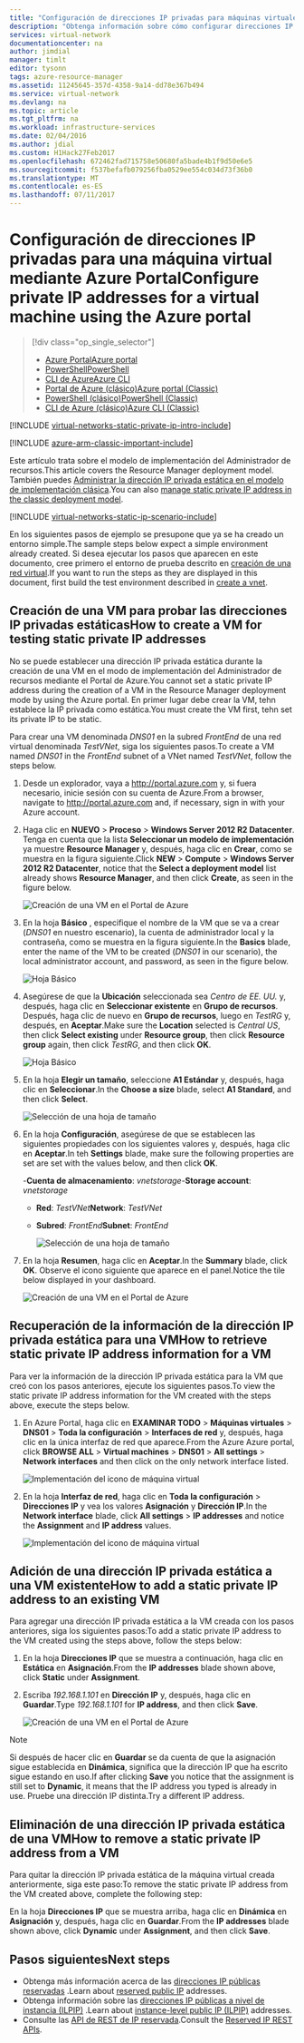 ```yaml
---
title: "Configuración de direcciones IP privadas para máquinas virtuales (Azure Portal) | Microsoft Docs"
description: "Obtenga información sobre cómo configurar direcciones IP privadas para máquinas virtuales mediante Azure Portal."
services: virtual-network
documentationcenter: na
author: jimdial
manager: timlt
editor: tysonn
tags: azure-resource-manager
ms.assetid: 11245645-357d-4358-9a14-dd78e367b494
ms.service: virtual-network
ms.devlang: na
ms.topic: article
ms.tgt_pltfrm: na
ms.workload: infrastructure-services
ms.date: 02/04/2016
ms.author: jdial
ms.custom: H1Hack27Feb2017
ms.openlocfilehash: 672462fad715758e50680fa5bade4b1f9d50e6e5
ms.sourcegitcommit: f537befafb079256fba0529ee554c034d73f36b0
ms.translationtype: MT
ms.contentlocale: es-ES
ms.lasthandoff: 07/11/2017
---
```

# <a name="configure-private-ip-addresses-for-a-virtual-machine-using-the-azure-portal"></a><span data-ttu-id="6f16f-103">Configuración de direcciones IP privadas para una máquina virtual mediante Azure Portal</span><span class="sxs-lookup"><span data-stu-id="6f16f-103">Configure private IP addresses for a virtual machine using the Azure portal</span></span>

> [!div class="op_single_selector"]
> * [<span data-ttu-id="6f16f-104">Azure Portal</span><span class="sxs-lookup"><span data-stu-id="6f16f-104">Azure portal</span></span>](virtual-networks-static-private-ip-arm-pportal.md)
> * [<span data-ttu-id="6f16f-105">PowerShell</span><span class="sxs-lookup"><span data-stu-id="6f16f-105">PowerShell</span></span>](virtual-networks-static-private-ip-arm-ps.md)
> * [<span data-ttu-id="6f16f-106">CLI de Azure</span><span class="sxs-lookup"><span data-stu-id="6f16f-106">Azure CLI</span></span>](virtual-networks-static-private-ip-arm-cli.md)
> * [<span data-ttu-id="6f16f-107">Portal de Azure (clásico)</span><span class="sxs-lookup"><span data-stu-id="6f16f-107">Azure portal (Classic)</span></span>](virtual-networks-static-private-ip-classic-pportal.md)
> * [<span data-ttu-id="6f16f-108">PowerShell (clásico)</span><span class="sxs-lookup"><span data-stu-id="6f16f-108">PowerShell (Classic)</span></span>](virtual-networks-static-private-ip-classic-ps.md)
> * [<span data-ttu-id="6f16f-109">CLI de Azure (clásico)</span><span class="sxs-lookup"><span data-stu-id="6f16f-109">Azure CLI (Classic)</span></span>](virtual-networks-static-private-ip-classic-cli.md)


[!INCLUDE [virtual-networks-static-private-ip-intro-include](../../includes/virtual-networks-static-private-ip-intro-include.md)]

[!INCLUDE [azure-arm-classic-important-include](../../includes/azure-arm-classic-important-include.md)]

<span data-ttu-id="6f16f-110">Este artículo trata sobre el modelo de implementación del Administrador de recursos.</span><span class="sxs-lookup"><span data-stu-id="6f16f-110">This article covers the Resource Manager deployment model.</span></span> <span data-ttu-id="6f16f-111">También puedes [Administrar la dirección IP privada estática en el modelo de implementación clásica](virtual-networks-static-private-ip-classic-pportal.md).</span><span class="sxs-lookup"><span data-stu-id="6f16f-111">You can also [manage static private IP address in the classic deployment model](virtual-networks-static-private-ip-classic-pportal.md).</span></span>

[!INCLUDE [virtual-networks-static-ip-scenario-include](../../includes/virtual-networks-static-ip-scenario-include.md)]

<span data-ttu-id="6f16f-112">En los siguientes pasos de ejemplo se presupone que ya se ha creado un entorno simple.</span><span class="sxs-lookup"><span data-stu-id="6f16f-112">The sample steps below expect a simple environment already created.</span></span> <span data-ttu-id="6f16f-113">Si desea ejecutar los pasos que aparecen en este documento, cree primero el entorno de prueba descrito en [creación de una red virtual](virtual-networks-create-vnet-arm-pportal.md).</span><span class="sxs-lookup"><span data-stu-id="6f16f-113">If you want to run the steps as they are displayed in this document, first build the test environment described in [create a vnet](virtual-networks-create-vnet-arm-pportal.md).</span></span>

## <a name="how-to-create-a-vm-for-testing-static-private-ip-addresses"></a><span data-ttu-id="6f16f-114">Creación de una VM para probar las direcciones IP privadas estáticas</span><span class="sxs-lookup"><span data-stu-id="6f16f-114">How to create a VM for testing static private IP addresses</span></span>
<span data-ttu-id="6f16f-115">No se puede establecer una dirección IP privada estática durante la creación de una VM en el modo de implementación del Administrador de recursos mediante el Portal de Azure.</span><span class="sxs-lookup"><span data-stu-id="6f16f-115">You cannot set a static private IP address during the creation of a VM in the Resource Manager deployment mode by using the Azure portal.</span></span> <span data-ttu-id="6f16f-116">En primer lugar debe crear la VM, tehn establece la IP privada como estática.</span><span class="sxs-lookup"><span data-stu-id="6f16f-116">You must create the VM first, tehn set its private IP to be static.</span></span>

<span data-ttu-id="6f16f-117">Para crear una VM denominada *DNS01* en la subred *FrontEnd* de una red virtual denominada *TestVNet*, siga los siguientes pasos.</span><span class="sxs-lookup"><span data-stu-id="6f16f-117">To create a VM named *DNS01* in the *FrontEnd* subnet of a VNet named *TestVNet*, follow the steps below.</span></span>

1. <span data-ttu-id="6f16f-118">Desde un explorador, vaya a http://portal.azure.com y, si fuera necesario, inicie sesión con su cuenta de Azure.</span><span class="sxs-lookup"><span data-stu-id="6f16f-118">From a browser, navigate to http://portal.azure.com and, if necessary, sign in with your Azure account.</span></span>
2. <span data-ttu-id="6f16f-119">Haga clic en **NUEVO** > **Proceso** > **Windows Server 2012 R2 Datacenter**. Tenga en cuenta que la lista **Seleccionar un modelo de implementación** ya muestre **Resource Manager** y, después, haga clic en **Crear**, como se muestra en la figura siguiente.</span><span class="sxs-lookup"><span data-stu-id="6f16f-119">Click **NEW** > **Compute** > **Windows Server 2012 R2 Datacenter**, notice that the **Select a deployment model** list already shows **Resource Manager**, and then click **Create**, as seen in the figure below.</span></span>
   
    ![Creación de una VM en el Portal de Azure](./media/virtual-networks-static-ip-arm-pportal/figure01.png)
3. <span data-ttu-id="6f16f-121">En la hoja **Básico** , especifique el nombre de la VM que se va a crear (*DNS01* en nuestro escenario), la cuenta de administrador local y la contraseña, como se muestra en la figura siguiente.</span><span class="sxs-lookup"><span data-stu-id="6f16f-121">In the **Basics** blade, enter the name of the VM to be created (*DNS01* in our scenario), the local administrator account, and password, as seen in the figure below.</span></span>
   
    ![Hoja Básico](./media/virtual-networks-static-ip-arm-pportal/figure02.png)
4. <span data-ttu-id="6f16f-123">Asegúrese de que la **Ubicación** seleccionada sea *Centro de EE. UU.* y, después, haga clic en **Seleccionar existente** en **Grupo de recursos**. Después, haga clic de nuevo en **Grupo de recursos**, luego en *TestRG* y, después, en **Aceptar**.</span><span class="sxs-lookup"><span data-stu-id="6f16f-123">Make sure the **Location** selected is *Central US*, then click **Select existing** under **Resource group**, then click **Resource group** again, then click *TestRG*, and then click **OK**.</span></span>
   
    ![Hoja Básico](./media/virtual-networks-static-ip-arm-pportal/figure03.png)
5. <span data-ttu-id="6f16f-125">En la hoja **Elegir un tamaño**, seleccione **A1 Estándar** y, después, haga clic en **Seleccionar**.</span><span class="sxs-lookup"><span data-stu-id="6f16f-125">In the **Choose a size** blade, select **A1 Standard**, and then click **Select**.</span></span>
   
    ![Selección de una hoja de tamaño](./media/virtual-networks-static-ip-arm-pportal/figure04.png)    
6. <span data-ttu-id="6f16f-127">En la hoja **Configuración**, asegúrese de que se establecen las siguientes propiedades con los siguientes valores y, después, haga clic en **Aceptar**.</span><span class="sxs-lookup"><span data-stu-id="6f16f-127">In teh **Settings** blade, make sure the following properties are set are set with the values below, and then click **OK**.</span></span>
   
    <span data-ttu-id="6f16f-128">-**Cuenta de almacenamiento**: *vnetstorage*</span><span class="sxs-lookup"><span data-stu-id="6f16f-128">-**Storage account**: *vnetstorage*</span></span>
   
   * <span data-ttu-id="6f16f-129">**Red**: *TestVNet*</span><span class="sxs-lookup"><span data-stu-id="6f16f-129">**Network**: *TestVNet*</span></span>
   * <span data-ttu-id="6f16f-130">**Subred**: *FrontEnd*</span><span class="sxs-lookup"><span data-stu-id="6f16f-130">**Subnet**: *FrontEnd*</span></span>
     
     ![Selección de una hoja de tamaño](./media/virtual-networks-static-ip-arm-pportal/figure05.png)     
7. <span data-ttu-id="6f16f-132">En la hoja **Resumen**, haga clic en **Aceptar**.</span><span class="sxs-lookup"><span data-stu-id="6f16f-132">In the **Summary** blade, click **OK**.</span></span> <span data-ttu-id="6f16f-133">Observe el icono siguiente que aparece en el panel.</span><span class="sxs-lookup"><span data-stu-id="6f16f-133">Notice the tile below displayed in your dashboard.</span></span>
   
    ![Creación de una VM en el Portal de Azure](./media/virtual-networks-static-ip-arm-pportal/figure06.png)

## <a name="how-to-retrieve-static-private-ip-address-information-for-a-vm"></a><span data-ttu-id="6f16f-135">Recuperación de la información de la dirección IP privada estática para una VM</span><span class="sxs-lookup"><span data-stu-id="6f16f-135">How to retrieve static private IP address information for a VM</span></span>
<span data-ttu-id="6f16f-136">Para ver la información de la dirección IP privada estática para la VM que creó con los pasos anteriores, ejecute los siguientes pasos.</span><span class="sxs-lookup"><span data-stu-id="6f16f-136">To view the static private IP address information for the VM created with the steps above, execute the steps below.</span></span>

1. <span data-ttu-id="6f16f-137">En Azure Portal, haga clic en **EXAMINAR TODO** > **Máquinas virtuales** > **DNS01** > **Toda la configuración** > **Interfaces de red** y, después, haga clic en la única interfaz de red que aparece.</span><span class="sxs-lookup"><span data-stu-id="6f16f-137">From the Azure Azure portal, click **BROWSE ALL** > **Virtual machines** > **DNS01** > **All settings** > **Network interfaces** and then click on the only network interface listed.</span></span>
   
    ![Implementación del icono de máquina virtual](./media/virtual-networks-static-ip-arm-pportal/figure07.png)
2. <span data-ttu-id="6f16f-139">En la hoja **Interfaz de red**, haga clic en **Toda la configuración** > **Direcciones IP** y vea los valores **Asignación** y **Dirección IP**.</span><span class="sxs-lookup"><span data-stu-id="6f16f-139">In the **Network interface** blade, click **All settings** > **IP addresses** and notice the **Assignment** and **IP address** values.</span></span>
   
    ![Implementación del icono de máquina virtual](./media/virtual-networks-static-ip-arm-pportal/figure08.png)

## <a name="how-to-add-a-static-private-ip-address-to-an-existing-vm"></a><span data-ttu-id="6f16f-141">Adición de una dirección IP privada estática a una VM existente</span><span class="sxs-lookup"><span data-stu-id="6f16f-141">How to add a static private IP address to an existing VM</span></span>
<span data-ttu-id="6f16f-142">Para agregar una dirección IP privada estática a la VM creada con los pasos anteriores, siga los siguientes pasos:</span><span class="sxs-lookup"><span data-stu-id="6f16f-142">To add a static private IP address to the VM created using the steps above, follow the steps below:</span></span>

1. <span data-ttu-id="6f16f-143">En la hoja **Direcciones IP** que se muestra a continuación, haga clic en **Estática** en **Asignación**.</span><span class="sxs-lookup"><span data-stu-id="6f16f-143">From the **IP addresses** blade shown above, click **Static** under **Assignment**.</span></span>
2. <span data-ttu-id="6f16f-144">Escriba *192.168.1.101* en **Dirección IP** y, después, haga clic en **Guardar**.</span><span class="sxs-lookup"><span data-stu-id="6f16f-144">Type *192.168.1.101* for **IP address**, and then click **Save**.</span></span>
   
    ![Creación de una VM en el Portal de Azure](./media/virtual-networks-static-ip-arm-pportal/figure09.png)

> [!NOTE]
> <span data-ttu-id="6f16f-146">Si después de hacer clic en **Guardar** se da cuenta de que la asignación sigue establecida en **Dinámica**, significa que la dirección IP que ha escrito sigue estando en uso.</span><span class="sxs-lookup"><span data-stu-id="6f16f-146">If after clicking **Save** you notice that the assignment is still set to **Dynamic**, it means that the IP address you typed is already in use.</span></span> <span data-ttu-id="6f16f-147">Pruebe una dirección IP distinta.</span><span class="sxs-lookup"><span data-stu-id="6f16f-147">Try a different IP address.</span></span>
> 
> 

## <a name="how-to-remove-a-static-private-ip-address-from-a-vm"></a><span data-ttu-id="6f16f-148">Eliminación de una dirección IP privada estática de una VM</span><span class="sxs-lookup"><span data-stu-id="6f16f-148">How to remove a static private IP address from a VM</span></span>
<span data-ttu-id="6f16f-149">Para quitar la dirección IP privada estática de la máquina virtual creada anteriormente, siga este paso:</span><span class="sxs-lookup"><span data-stu-id="6f16f-149">To remove the static private IP address from the VM created above, complete the following step:</span></span>

<span data-ttu-id="6f16f-150">En la hoja **Direcciones IP** que se muestra arriba, haga clic en **Dinámica** en **Asignación** y, después, haga clic en **Guardar**.</span><span class="sxs-lookup"><span data-stu-id="6f16f-150">From the **IP addresses** blade shown above, click **Dynamic** under **Assignment**, and then click **Save**.</span></span>

## <a name="next-steps"></a><span data-ttu-id="6f16f-151">Pasos siguientes</span><span class="sxs-lookup"><span data-stu-id="6f16f-151">Next steps</span></span>
* <span data-ttu-id="6f16f-152">Obtenga más información acerca de las [direcciones IP públicas reservadas](virtual-networks-reserved-public-ip.md) .</span><span class="sxs-lookup"><span data-stu-id="6f16f-152">Learn about [reserved public IP](virtual-networks-reserved-public-ip.md) addresses.</span></span>
* <span data-ttu-id="6f16f-153">Obtenga información sobre las [direcciones IP públicas a nivel de instancia (ILPIP)](virtual-networks-instance-level-public-ip.md) .</span><span class="sxs-lookup"><span data-stu-id="6f16f-153">Learn about [instance-level public IP (ILPIP)](virtual-networks-instance-level-public-ip.md) addresses.</span></span>
* <span data-ttu-id="6f16f-154">Consulte las [API de REST de IP reservada](https://msdn.microsoft.com/library/azure/dn722420.aspx).</span><span class="sxs-lookup"><span data-stu-id="6f16f-154">Consult the [Reserved IP REST APIs](https://msdn.microsoft.com/library/azure/dn722420.aspx).</span></span>

